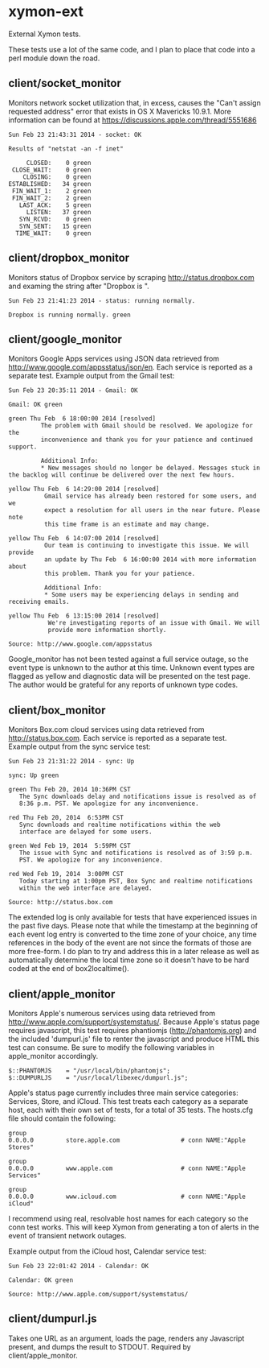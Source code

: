xymon-ext
=========

External Xymon tests.

These tests use a lot of the same code, and I plan to place that code into a perl module down the road.

client/socket_monitor
---------------------
Monitors network socket utilization that, in excess, causes the "Can't 
assign requested address" error that exists in OS X Mavericks 10.9.1. 
More information can be found at https://discussions.apple.com/thread/5551686

    Sun Feb 23 21:43:31 2014 - socket: OK

    Results of "netstat -an -f inet"

         CLOSED:    0 green
     CLOSE_WAIT:    0 green
        CLOSING:    0 green
    ESTABLISHED:   34 green
     FIN_WAIT_1:    2 green
     FIN_WAIT_2:    2 green
       LAST_ACK:    5 green
         LISTEN:   37 green
       SYN_RCVD:    0 green
       SYN_SENT:   15 green
      TIME_WAIT:    0 green

client/dropbox_monitor
----------------------
Monitors status of Dropbox service by scraping http://status.dropbox.com 
and examing the string after "Dropbox is ".

    Sun Feb 23 21:41:23 2014 - status: running normally.
    
    Dropbox is running normally. green

client/google_monitor
---------------------
Monitors Google Apps services using JSON data retrieved from 
http://www.google.com/appsstatus/json/en. Each service is reported as a 
separate test.  Example output from the Gmail test:

    Sun Feb 23 20:35:11 2014 - Gmail: OK
 
    Gmail: OK green
 
    green Thu Feb  6 18:00:00 2014 [resolved]
             The problem with Gmail should be resolved. We apologize for the 
             inconvenience and thank you for your patience and continued support.

             Additional Info:
             * New messages should no longer be delayed. Messages stuck in the backlog will continue be delivered over the next few hours.

    yellow Thu Feb  6 14:29:00 2014 [resolved]
              Gmail service has already been restored for some users, and we 
              expect a resolution for all users in the near future. Please note 
              this time frame is an estimate and may change.
 
    yellow Thu Feb  6 14:07:00 2014 [resolved]
              Our team is continuing to investigate this issue. We will provide 
              an update by Thu Feb  6 16:00:00 2014 with more information about 
              this problem. Thank you for your patience.

              Additional Info:
              * Some users may be experiencing delays in sending and receiving emails.

    yellow Thu Feb  6 13:15:00 2014 [resolved]
               We're investigating reports of an issue with Gmail. We will 
               provide more information shortly. 

    Source: http://www.google.com/appsstatus

Google_monitor has not been tested against a full service outage, so the 
event type is unknown to the author at this time. Unknown event types 
are flagged as yellow and diagnostic data will be presented on the test 
page. The author would be grateful for any reports of unknown type codes. 

client/box_monitor
------------------

Monitors Box.com cloud services using data retrieved from 
http://status.box.com. Each service is reported as a separate test.  
Example output from the sync service test:

    Sun Feb 23 21:31:22 2014 - sync: Up
    
    sync: Up green
    
    green Thu Feb 20, 2014 10:36PM CST
       The Sync downloads delay and notifications issue is resolved as of 
       8:36 p.m. PST. We apologize for any inconvenience.

    red Thu Feb 20, 2014  6:53PM CST
       Sync downloads and realtime notifications within the web 
       interface are delayed for some users.

    green Wed Feb 19, 2014  5:59PM CST
       The issue with Sync and notifications is resolved as of 3:59 p.m. 
       PST. We apologize for any inconvenience.

    red Wed Feb 19, 2014  3:00PM CST
       Today starting at 1:00pm PST, Box Sync and realtime notifications 
       within the web interface are delayed.

    Source: http://status.box.com

The extended log is only available for tests that have experienced 
issues in the past five days. Please note that while the timestamp at 
the beginning of each event log entry is converted to the time zone of 
your choice, any time references in the body of the event are not since 
the formats of those are more free-form.  I do plan to try and address 
this in a later release as well as automatically determine the local 
time zone so it doesn't have to be hard coded at the end of 
box2localtime().

client/apple_monitor
--------------------

Monitors Apple's numerous services using data retrieved from 
http://www.apple.com/support/systemstatus/. Because Apple's status page 
requires javascript, this test requires phantiomjs 
(http://phantomjs.org) and the included 'dumpurl.js' file to renter the 
javascript and produce HTML this test can consume.  Be sure to modify 
the following variables in apple_monitor accordingly.

    $::PHANTOMJS    = "/usr/local/bin/phantomjs";
    $::DUMPURLJS    = "/usr/local/libexec/dumpurl.js";

Apple's status page currently includes three main service categories: 
Services, Store, and iCloud.  This test treats each category as a 
separate host, each with their own set of tests, for a total of 35 
tests.  The hosts.cfg file should contain the following:

    group
    0.0.0.0         store.apple.com                 # conn NAME:"Apple Stores"

    group
    0.0.0.0         www.apple.com                   # conn NAME:"Apple Services"

    group
    0.0.0.0         www.icloud.com                  # conn NAME:"Apple iCloud"

I recommend using real, resolvable host names for each category so the 
conn test works.  This will keep Xymon from generating a ton of alerts 
in the event of transient network outages.

Example output from the iCloud host, Calendar service test:

    Sun Feb 23 22:01:42 2014 - Calendar: OK

    Calendar: OK green

    Source: http://www.apple.com/support/systemstatus/

client/dumpurl.js
-----------------
Takes one URL as an argument, loads the page, renders any Javascript 
present, and dumps the result to STDOUT.  Required by 
client/apple_monitor.
